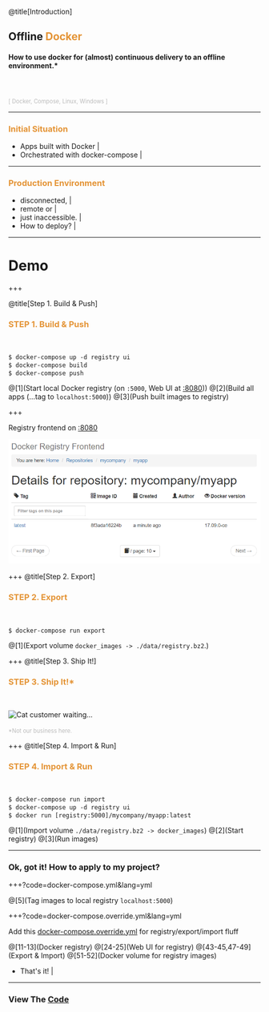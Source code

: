 @title[Introduction]
## Offline <span style="color: #e49436">Docker</span>

#### How to use docker for (almost) continuous delivery to an offline environment.*
<br>
<br>
<span style="color: #bbb; font-size: 80%">[ Docker, Compose, Linux, Windows ]</span>

---

### <span style="color: #e49436">Initial Situation</span>

- Apps built with Docker |
- Orchestrated with docker-compose |

---

### <span style="color: #e49436">Production Environment</span>

- disconnected, | 
- remote or |
- just inaccessible. |
- How to deploy? |

---

# Demo

+++

@title[Step 1. Build & Push]

### <span style="color: #e49436">STEP 1. Build & Push</span>
<br>

```console
$ docker-compose up -d registry ui
$ docker-compose build
$ docker-compose push
```

@[1](Start local Docker registry (on `:5000`, Web UI at [:8080](http://localhost:8080)))
@[2](Build all apps (...tag to `localhost:5000`))
@[3](Push built images to registry)

+++

Registry frontend on [:8080](http://localhost:8080)

![See docker images](images/ui-02-pushed.png)

+++
@title[Step 2. Export]

### <span style="color: #e49436">STEP 2. Export</span>
<br>

```console
$ docker-compose run export
```

@[1](Export volume `docker_images -> ./data/registry.bz2`.)

+++
@title[Step 3. Ship It!]

### <span style="color: #e49436">STEP 3. Ship It!*</span>
<br>

![Cat customer waiting...](https://media.giphy.com/media/dw2jpsey5a5I4/giphy.gif)

<span style="color: #bbb; font-size: 80%">*Not our business here.</span>

+++
@title[Step 4. Import & Run]

### <span style="color: #e49436">STEP 4. Import & Run</span>
<br>

```console
$ docker-compose run import
$ docker-compose up -d registry ui
$ docker run [registry:5000]/mycompany/myapp:latest
```

@[1](Import volume `./data/registry.bz2 -> docker_images`)
@[2](Start registry)
@[3](Run images)

---

### Ok, got it! How to apply to my project?

+++?code=docker-compose.yml&lang=yml

@[5](Tag images to local registry `localhost:5000`)

+++?code=docker-compose.override.yml&lang=yml

Add this [docker-compose.override.yml](https://github.com/awesome-inc/docker-deploy-offline/blob/master/docker-compose.override.yml) for registry/export/import fluff

@[11-13](Docker registry)
@[24-25](Web UI for registry)
@[43-45,47-49](Export & Import)
@[51-52](Docker volume for registry images)

- That's it! |

---

### View The <a target="_blank" href="https://github.com/awesome-inc/docker-deploy-offline">Code</a>
